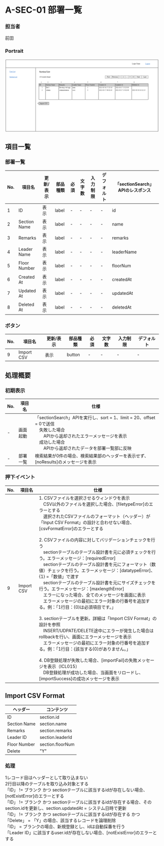 # A-SEC-01 部署一覧

### 担当者

前田

### Portrait

![](../../image/SectionList.png)

## 項目一覧

### 部署一覧

| No. | 項目名 | 更新/表示 | 部品種類 | 必須 | 文字数 | 入力制限 | デフォルト | 「sectionSearch」APIのレスポンス |
| - | - | - | - | - | - | - | - | - |
| 1 | ID | 表示 | label | - | - | - | - | id |
| 2 | Section Name | 表示 | label | - | - | - | - | name |
| 3 | Remarks | 表示 | label | - | - | - | - | remarks |
| 4 | Leader Name | 表示 | label | - | - | - | - | leaderName |
| 5 | Floor Number | 表示 | label | - | - | - | - | floorNum |
| 6 | Created At | 表示 | label | - | - | - | - | createdAt |
| 7 | Updated At | 表示 | label | - | - | - | - | updatedAt |
| 8 | Deleted At | 表示 | label | - | - | - | - | deletedAt |

### ボタン

| No. | 項目名 | 更新/表示 | 部品種類 | 必須 | 文字数 | 入力制限 | デフォルト |
| - | - | - | - | - | - | - | - |
| 9 | Import CSV | 表示 | button | - | - | - | - |

## 処理概要

### 初期表示

| No. | 項目名 | 仕様 |
| - | - | - |
| - | 画面起動 | 「sectionSearch」APIを実行し、sort = 1、limit = 20、offset = 0で送信<br/>　失敗した場合<br/>　　APIから返却されたエラーメッセージを表示<br/>　成功した場合<br/>　　APIから返却されたデータを部署一覧部に反映 |
| - | 部署一覧 | 検索結果が0件の場合、検索結果部のヘッダーを表示せず、[noResults]のメッセージを表示 |

### 押下イベント

| No. | 項目名 | 仕様 |
| - | - | - |
| 9 | Import CSV | 1. CSVファイルを選択させるウィンドウを表示<br/>　CSV以外のファイルを選択した場合、[filetypeError]のエラーとする<br/>　選択されたCSVファイルのフォーマット（ヘッダー）が「Input CSV Format」の設計と合わせない場合、[csvFormatError]のエラーとする <br/><br/>2. CSVファイルの内容に対してバリデーションチェックを行う<br/>　sectionテーブルのテーブル設計書を元に必須チェックを行う。エラーメッセージ：[requiredError]<br/>　sectionテーブルのテーブル設計書を元にフォーマット（数値）チェックを行う。エラーメッセージ：[datatypeError]、{1} =「数値」で渡す<br/>　sectionテーブルのテーブル設計書を元にサイズチェックを行う。エラーメッセージ：[maxlengthError]<br/>　エラーになった場合、全てのメッセージを画面に表示<br/>　エラーメッセージの最初にエラー対象の行番号を追加する。例：「1行目：{0}は必須項目です。」<br/><br/>3. sectionテーブルを更新。詳細は「Import CSV Format」の設計を参照<br/>　INSERT/UDPATE/DELETE途中にエラーが発生した場合はrollbackを行い、画面にエラーメッセージを表示<br/>　エラーメッセージの最初にエラー対象の行番号を追加する。例：「1行目：{該当する{0}がありません。」<br/><br/>4. DB登録処理が失敗した場合、[importFail]の失敗メッセージを表示（ICL015）<br/>　DB登録処理が成功した場合、当画面をリロードし、[importSuccess]の成功メッセージを表示 |

## Import CSV Format

| ヘッダー | コンテンツ |
| - | - |
| ID | section.id |
| Section Name | section.name |
| Remarks | section.remarks |
| Leader ID | section.leaderId |
| Floor Number | section.floorNum |
| Delete | "Y" |

### 処理

1レコード目はヘッダーとして取り込まない<br/>
2行目以降のテーブルを取り込み対象とする<br/>
「ID」 != ブランク かつ sectionテーブルに該当するidが存在しない場合、[notExistError]のエラーとする<br/>
「ID」 != ブランク かつ sectionテーブルに該当するidが存在する場合、そのsection.idを更新し、section.updatedAt = システム日時で更新<br/>
「ID」 != ブランク かつ sectionテーブルに該当するidが存在する かつ 「Delete」 = 「Y」の場合、該当するレコードを論理削除<br/>
「ID」 = ブランクの場合、新規登録とし、idは自動採番を行う<br/>
「Leader ID」に該当するuser.idが存在しない場合、[notExistError]のエラーとする